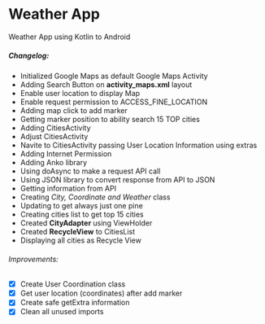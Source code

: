 # Weather App
Weather App using Kotlin to Android

##### Changelog:
- Initialized Google Maps as default Google Maps Activity
- Adding Search Button on **activity_maps.xml** layout
- Enable user location to display Map
- Enable request permission to ACCESS_FINE_LOCATION
- Adding map click to add marker
- Getting marker position to ability search 15 TOP cities
- Adding CitiesActivity
- Adjust CitiesActivity
- Navite to CitiesActivity passing User Location Information using extras
- Adding Internet Permission
- Adding Anko library
- Using doAsync to make a request API call
- Using JSON library to convert response from API to JSON
- Getting information from API
- Creating *City, Coordinate and Weather* class
- Updating to get always just one pine
- Creating cities list to get top 15 cities
- Created **CityAdapter** using ViewHolder
- Created **RecycleView** to CitiesList
- Displaying all cities as Recycle View

###### Improvements:
- [x] Create User Coordination class
- [x] Get user location (coordinates) after add marker
- [x] Create safe getExtra information
- [x] Clean all unused imports